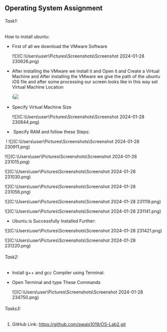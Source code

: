 ##                              Operating System Assignment

###### Task1:

 How to install ubuntu:

- First of all we download the VMware Software

  !![](C:\Users\user\Pictures\Screenshots\Screenshot 2024-01-28 230626.png)

- After installing the VMware we install it and Open it and Create a Virtual Machine and  After installing the VMware we give the path of the ubuntu iOS file and after some processing our screen looks like in this way set Virtual Machine Location 

  !![](C:\Users\user\Pictures\Screenshots\2.png)

- Specify Virtual Machine Size

  !![](C:\Users\user\Pictures\Screenshots\Screenshot 2024-01-28 230844.png)

- ​               Specify RAM and follow these Steps:

​              !  ![](C:\Users\user\Pictures\Screenshots\Screenshot 2024-01-28 230911.png)

  !![](C:\Users\user\Pictures\Screenshots\Screenshot 2024-01-28 231015.png)

![](C:\Users\user\Pictures\Screenshots\Screenshot 2024-01-28 231030.png)

![](C:\Users\user\Pictures\Screenshots\Screenshot 2024-01-28 231056.png)

![](C:\Users\user\Pictures\Screenshots\Screenshot 2024-01-28 231119.png)

![](C:\Users\user\Pictures\Screenshots\Screenshot 2024-01-28 231141.png)

- Ubuntu is Successfully Installed Further:

![](C:\Users\user\Pictures\Screenshots\Screenshot 2024-01-28 231421.png)

![](C:\Users\user\Pictures\Screenshots\Screenshot 2024-01-28 231220.png)

###### Task2:

- Install g++ and gcc Compiler using Terminal:
- Open Terminal and type These Commands

   ![](C:\Users\user\Pictures\Screenshots\Screenshot 2024-01-28 234750.png)

###### Tasks3:

1. GitHub Link:   https://github.com/awais1019/OS-Lab2.git

 

